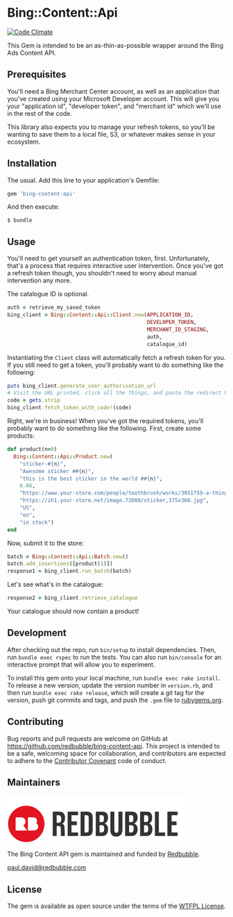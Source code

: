 # Bing::Content::Api

[![Code Climate](https://codeclimate.com/github/redbubble/bing-content-api/badges/gpa.svg)](https://codeclimate.com/github/redbubble/bing-content-api)

This Gem is intended to be an as-thin-as-possible wrapper around the
Bing Ads Content API.

## Prerequisites

You'll need a Bing Merchant Center account, as well as an application
that you've created using your Microsoft Developer account.  This will
give you your "application id", "developer token", and "merchant id"
which we'll use in the rest of the code.

This library also expects you to manage your refresh tokens, so you'll
be wanting to save them to a local file, S3, or whatever makes sense
in your ecosystem.

## Installation

The usual.  Add this line to your application's Gemfile:

```ruby
gem 'bing-content-api'
```

And then execute:

    $ bundle

## Usage

You'll need to get yourself an authentication token, first.
Unfortunately, that's a process that requires interactive user
intervention.  Once you've got a refresh token though, you shouldn't
need to worry about manual intervention any more.

The catalogue ID is optional.

```ruby
auth = retrieve_my_saved_token
bing_client = Bing::Content::Api::Client.new(APPLICATION_ID,
                                             DEVELOPER_TOKEN,
                                             MERCHANT_ID_STAGING,
                                             auth,
                                             catalogue_id)
```

Instantiating the `Client` class will automatically fetch a refresh
token for you.  If you still need to get a token, you'll probably want
to do something like the following:

```ruby
puts bing_client.generate_user_authorisation_url
# Visit the URL printed, click all the things, and paste the redirect URL in here:
code = gets.strip
bing_client.fetch_token_with_code!(code)
```

Right, we're in business!  When you've got the required tokens, you'll
probably want to do something like the following.  First, create some
products:

```ruby
def product(n=0)
  Bing::Content::Api::Product.new(
    "sticker-#{n}",
    "Awesome sticker ##{n}",
    "this is the best sticker in the world ##{n}",
    6.66,
    "https://www.your-store.com/people/toothbrush/works/3051759-a-thing?p=sticker&size=small",
    "https://ih1.your-store.net/image.72080/sticker,375x360.jpg",
    "US",
    "en",
    "in stock")
end
```

Now, submit it to the store:

```ruby
batch = Bing::Content::Api::Batch.new()
batch.add_insertions([product(1)])
response1 = bing_client.run_batch(batch)
```

Let's see what's in the catalogue:

```ruby
response2 = bing_client.retrieve_catalogue
```

Your catalogue should now contain a product!

## Development

After checking out the repo, run `bin/setup` to install
dependencies. Then, run `bundle exec rspec` to run the tests. You can
also run `bin/console` for an interactive prompt that will allow you
to experiment.

To install this gem onto your local machine, run `bundle exec rake
install`. To release a new version, update the version number in
`version.rb`, and then run `bundle exec rake release`, which will
create a git tag for the version, push git commits and tags, and push
the `.gem` file to [rubygems.org](https://rubygems.org).

## Contributing

Bug reports and pull requests are welcome on GitHub at
https://github.com/redbubble/bing-content-api. This project is
intended to be a safe, welcoming space for collaboration, and
contributors are expected to adhere to
the [Contributor Covenant](http://contributor-covenant.org) code of
conduct.

Maintainers
-------



[![](doc/redbubble.png)][redbubble]

The Bing Content API gem is maintained and funded
by [Redbubble][redbubble].

paul.david@redbubble.com

[redbubble]: https://www.redbubble.com

## License

The gem is available as open source under the terms of
the [WTFPL License](http://www.wtfpl.net/).

